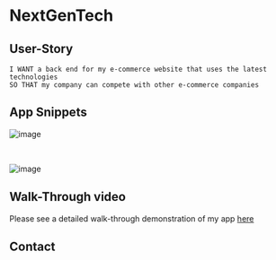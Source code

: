 # NextGenTech

## User-Story

```AS A manager at an internet retail company
I WANT a back end for my e-commerce website that uses the latest technologies
SO THAT my company can compete with other e-commerce companies
```

## App Snippets

![image](https://github.com/dirie93/NextGenTech/assets/128429238/5d1db6e8-2bd5-4883-9c5b-a995f12c1037)

<br>

![image](https://github.com/dirie93/NextGenTech/assets/128429238/94a0184e-0884-4b91-839f-24e341eade1d)

 
## Walk-Through video

Please see a detailed walk-through demonstration of my app [here](https://drive.google.com/file/d/1pA4OeL22uJsxCUXX9CNdJGi2IyPY2fVl/view)

## Contact
